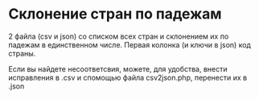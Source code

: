 # Склонение стран по падежам
2 файла (csv и json) со списком всех стран и склонением их по падежам в единственном числе. Первая колонка (и ключи в json) код страны.

Если вы найдете несоответсвия, можете, для удобства, внести исправления в .csv и спомощью файла csv2json.php, перенести их в .json

